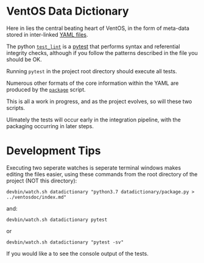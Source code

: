 # VentOS Data Dictionary

Here in lies the central beating heart of VentOS, in the form of
meta-data stored in inter-linked [YAML files](https://yaml.org/).

The python [`test_lint`](test_lint.py) is a [pytest](https://docs.pytest.org/en/stable/getting-started.html)
that performs syntax and referential integrity checks, although if you follow
the patterns described in the file you should be OK.

Running `pytest` in the project root directory should execute all tests.

Numerous other formats of the core information within the YAML are produced by
the [`package`](package.py) script.

This is all a work in progress, and as the project evolves, so will these two
scripts.

Ulimately the tests will occur early in the integration pipeline, with the
packaging occurring in later steps.

# Development Tips

Executing two seperate watches is seperate terminal windows makes editing the
files easier, using these commands from the root directory of the project (NOT
this directory):

`devbin/watch.sh datadictionary "python3.7 datadictionary/package.py > ../ventosdoc/index.md"`

and:

`devbin/watch.sh datadictionary pytest`

or

`devbin/watch.sh datadictionary "pytest -sv"`

If you would like a to see the console output of the tests.



